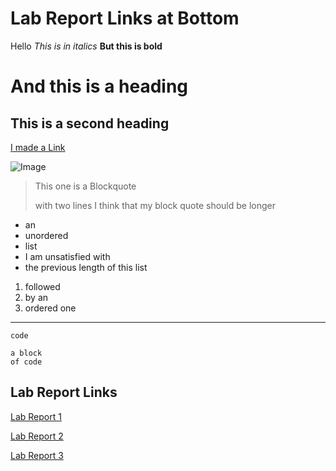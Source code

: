 # Lab Report Links at Bottom
Hello
*This is in italics*
**But this is bold**
# And this is a heading
## This is a second heading
[I made a Link](https://autecht.github.io/cse15l-lab-reports/SecondProject.md)

![Image](https://steamsolo.com/wp-content/uploads/2021/07/get-the-cat-on-the-castle-meltys-quest.jpg)

> This one is a Blockquote
>
>  with two lines
> I think that my block quote should be longer
* an 
* unordered
* list
* I am unsatisfied with
* the previous length of this list

1. followed
2. by an
3. ordered one

*** 

`code`
```
a block
of code
```
## Lab Report Links
[Lab Report 1](https://autecht.github.io/cse15l-lab-reports/lab-report-1-week-2.html)

[Lab Report 2](https://autecht.github.io/cse15l-lab-reports/lab-report-2-week-4.html)

[Lab Report 3](https://autecht.github.io/cse15l-lab-reports/lab-report-3-week-6.html)
